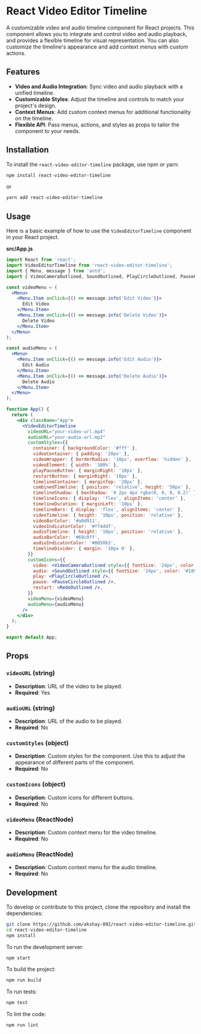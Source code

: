 # React Video Editor Timeline

A customizable video and audio timeline component for React projects. This component allows you to integrate and control video and audio playback, and provides a flexible timeline for visual representation. You can also customize the timeline's appearance and add context menus with custom actions.

## Features

- **Video and Audio Integration**: Sync video and audio playback with a unified timeline.
- **Customizable Styles**: Adjust the timeline and controls to match your project's design.
- **Context Menus**: Add custom context menus for additional functionality on the timeline.
- **Flexible API**: Pass menus, actions, and styles as props to tailor the component to your needs.

## Installation

To install the `react-video-editor-timeline` package, use npm or yarn:

```bash
npm install react-video-editor-timeline
```

or

```bash
yarn add react-video-editor-timeline
```

## Usage

Here is a basic example of how to use the `VideoEditorTimeline` component in your React project.

**src/App.js**

```jsx
import React from 'react';
import VideoEditorTimeline from 'react-video-editor-timeline';
import { Menu, message } from 'antd';
import { VideoCameraOutlined, SoundOutlined, PlayCircleOutlined, PauseCircleOutlined, RedoOutlined } from '@ant-design/icons';

const videoMenu = (
  <Menu>
    <Menu.Item onClick={() => message.info('Edit Video')}>
      Edit Video
    </Menu.Item>
    <Menu.Item onClick={() => message.info('Delete Video')}>
      Delete Video
    </Menu.Item>
  </Menu>
);

const audioMenu = (
  <Menu>
    <Menu.Item onClick={() => message.info('Edit Audio')}>
      Edit Audio
    </Menu.Item>
    <Menu.Item onClick={() => message.info('Delete Audio')}>
      Delete Audio
    </Menu.Item>
  </Menu>
);

function App() {
  return (
    <div className="App">
      <VideoEditorTimeline
        videoURL="your-video-url.mp4"
        audioURL="your-audio-url.mp3"
        customStyles={{
          container: { backgroundColor: '#fff' },
          videoContainer: { padding: '20px' },
          videoWrapper: { borderRadius: '10px', overflow: 'hidden' },
          videoElement: { width: '100%' },
          playPauseButton: { marginRight: '10px' },
          restartButton: { marginRight: '10px' },
          timelineContainer: { marginTop: '20px' },
          combinedTimeline: { position: 'relative', height: '50px' },
          timelineShadow: { boxShadow: '0 2px 4px rgba(0, 0, 0, 0.2)' },
          timelineIcons: { display: 'flex', alignItems: 'center' },
          timelineDuration: { marginLeft: '10px' },
          timelineBars: { display: 'flex', alignItems: 'center' },
          videoTimeline: { height: '10px', position: 'relative' },
          videoBarColor: '#a0d911',
          videoIndicatorColor: '#ff4d4f',
          audioTimeline: { height: '10px', position: 'relative' },
          audioBarColor: '#69c0ff',
          audioIndicatorColor: '#0050b3',
          timelineDivider: { margin: '10px 0' },
        }}
        customIcons={{
          video: <VideoCameraOutlined style={{ fontSize: '24px', color: '#1890ff' }} />,
          audio: <SoundOutlined style={{ fontSize: '24px', color: '#1890ff' }} />,
          play: <PlayCircleOutlined />,
          pause: <PauseCircleOutlined />,
          restart: <RedoOutlined />,
        }}
        videoMenu={videoMenu}
        audioMenu={audioMenu}
      />
    </div>
  );
}

export default App;
```

## Props

### `videoURL` (string)

- **Description**: URL of the video to be played.
- **Required**: Yes

### `audioURL` (string)

- **Description**: URL of the audio to be played.
- **Required**: No

### `customStyles` (object)

- **Description**: Custom styles for the component. Use this to adjust the appearance of different parts of the component.
- **Required**: No

### `customIcons` (object)

- **Description**: Custom icons for different buttons.
- **Required**: No

### `videoMenu` (ReactNode)

- **Description**: Custom context menu for the video timeline.
- **Required**: No

### `audioMenu` (ReactNode)

- **Description**: Custom context menu for the audio timeline.
- **Required**: No

## Development

To develop or contribute to this project, clone the repository and install the dependencies:

```bash
git clone https://github.com/akshay-092/react-video-editor-timeline.git
cd react-video-editor-timeline
npm install
```

To run the development server:

```bash
npm start
```

To build the project:

```bash
npm run build
```

To run tests:

```bash
npm test
```

To lint the code:

```bash
npm run lint
```